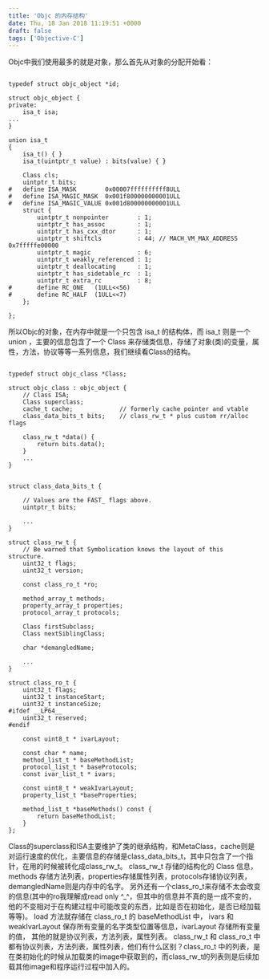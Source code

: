 ```yaml
---
title: 'Objc 的内存结构'
date: Thu, 18 Jan 2018 11:19:51 +0000
draft: false
tags: ['Objective-C']
---
```


Objc中我们使用最多的就是对象，那么首先从对象的分配开始看：
```

typedef struct objc_object *id;

struct objc_object {
private:
    isa_t isa;  
...  
}

union isa_t 
{
    isa_t() { }
    isa_t(uintptr_t value) : bits(value) { }

    Class cls;
    uintptr_t bits;
#   define ISA_MASK        0x00007ffffffffff8ULL
#   define ISA_MAGIC_MASK  0x001f800000000001ULL
#   define ISA_MAGIC_VALUE 0x001d800000000001ULL
    struct {
        uintptr_t nonpointer        : 1;
        uintptr_t has_assoc         : 1;
        uintptr_t has_cxx_dtor      : 1;
        uintptr_t shiftcls          : 44; // MACH_VM_MAX_ADDRESS 0x7fffffe00000
        uintptr_t magic             : 6;
        uintptr_t weakly_referenced : 1;
        uintptr_t deallocating      : 1;
        uintptr_t has_sidetable_rc  : 1;
        uintptr_t extra_rc          : 8;
#       define RC_ONE   (1ULL<<56)
#       define RC_HALF  (1ULL<<7)
    };

}; 

```
所以Objc的对象，在内存中就是一个只包含 isa\_t 的结构体，而 isa\_t 则是一个 union ，主要的信息包含了一个 Class 来存储类信息，存储了对象(类)的变量，属性，方法，协议等等一系列信息，我们继续看Class的结构。
```

typedef struct objc_class *Class;

struct objc_class : objc_object {
    // Class ISA;
    Class superclass;
    cache_t cache;             // formerly cache pointer and vtable
    class_data_bits_t bits;    // class_rw_t * plus custom rr/alloc flags

    class_rw_t *data() { 
        return bits.data();
    }
    ...
}


struct class_data_bits_t {

    // Values are the FAST_ flags above.
    uintptr_t bits;

    ...
}

struct class_rw_t {
    // Be warned that Symbolication knows the layout of this structure.
    uint32_t flags;
    uint32_t version;

    const class_ro_t *ro;

    method_array_t methods;
    property_array_t properties;
    protocol_array_t protocols;

    Class firstSubclass;
    Class nextSiblingClass;

    char *demangledName;

    ...
}

struct class_ro_t {
    uint32_t flags;
    uint32_t instanceStart;
    uint32_t instanceSize;
#ifdef __LP64__
    uint32_t reserved;
#endif

    const uint8_t * ivarLayout;

    const char * name;
    method_list_t * baseMethodList;
    protocol_list_t * baseProtocols;
    const ivar_list_t * ivars;

    const uint8_t * weakIvarLayout;
    property_list_t *baseProperties;

    method_list_t *baseMethods() const {
        return baseMethodList;
    }
}; 

```
Class的superclass和ISA主要维护了类的继承结构，和MetaClass，cache则是对运行速度的优化，主要信息的存储是class\_data\_bits\_t，其中只包含了一个指针，在用的时候被转化成class\_rw\_t。 class\_rw\_t 存储的结构化的 Class 信息，methods 存储方法列表，properties存储属性列表，protocols存储协议列表，demangledName则是内存中的名字。 另外还有一个class\_ro\_t来存储不太会改变的信息(其中的ro我理解成read only ^\_^，但其中的信息并不真的是一成不变的，他的不变相对于在构建过程中可能改变的东西，比如是否在初始化，是否已经加载等等)。 load 方法就存储在 class\_ro\_t 的 baseMethodList 中， ivars 和 weakIvarLayout 保存所有变量的名字类型位置等信息，ivarLayout 存储所有变量的值， 其他的就是协议列表，方法列表，属性列表。 class\_rw\_t 和 class\_ro\_t 中都有协议列表，方法列表，属性列表，他们有什么区别？class\_ro\_t 中的列表，是在类初始化的时候从加载类的image中获取到的，而class\_rw\_t的列表则是后续加载其他image和程序运行过程中加入的。